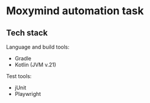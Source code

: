 # Moxymind automation task

## Tech stack
Language and build tools:
* Gradle
* Kotlin (JVM v.21)

Test tools:
* jUnit
* Playwright